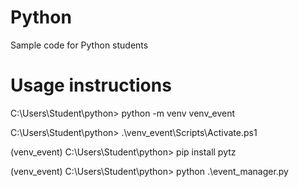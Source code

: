 # Python
Sample code for Python students

# Usage instructions
C:\Users\Student\python> python -m venv venv_event

C:\Users\Student\python> .\venv_event\Scripts\Activate.ps1

(venv_event) C:\Users\Student\python> pip install pytz

(venv_event) C:\Users\Student\python> python .\event_manager.py
